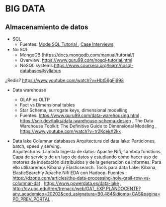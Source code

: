# **BIG DATA**

## Almacenamiento de datos
- SQL
    - Fuentes: [Mode SQL Tutorial ](https://mode.com/sql-tutorial/), 
    [Case Interviews ](https://platform.stratascratch.com/coding)
- No SQL
    - MongoDB (https://docs.mongodb.com/manual/tutorial/)
    - Overview: https://www.guru99.com/nosql-tutorial.html 
    - NoSQL systems https://www.coursera.org/learn/nosql-databases#syllabus 
 
¿Redis? https://www.youtube.com/watch?v=Hbt56gFj998 


- Data warehouse
    - OLAP vs OLTP
    - Fact vs Dimensional tables
    - Star Schema, surrogate keys, dimensional modelling
    - Fuentes: https://www.guru99.com/data-warehousing.html , https://snir.dev/talks/data-warehouse-schema-design , The Data Warehouse Toolkit: The Definitive Guide to Dimensional Modeling , https://www.youtube.com/watch?v=tr2KcekX2kk 

- Data lake
Columnar databases
Arquitectura del data lake: Particiones, batch, speed y serving.  
Arquitecturas: Lambda 
Ingesta de datos: Apache Nifi, Lambda functions
Capa de servicio de un lago de datos y estudiando cómo hacer uso de motores de indexación distribuidos y de la generación de informes. Para ello utilizaremos Kibana y Elasticsearch.
Tools para data Lake: Kibana, ElasticSearch y Apache Nifi
EDA con Hadoop.
Fuentes : https://dzone.com/articles/the-data-processing-holy-grail-row-vs-columnar-dat , https://www.powerdata.es/data-lake , http://cv.uoc.edu/tren/trenacc/web/GAT_EXP.PLANDOCENTE?any_academico=20202&cod_asignatura=B0.484&idioma=CAS&pagina=PD_PREV_PORTAL , 
